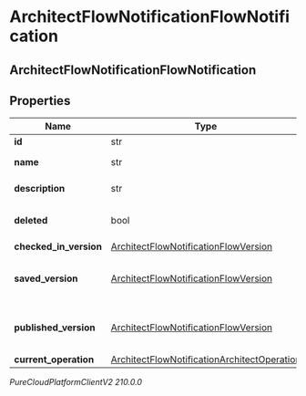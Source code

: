 # ArchitectFlowNotificationFlowNotification

## ArchitectFlowNotificationFlowNotification

## Properties

|Name | Type | Description | Notes|
|------------ | ------------- | ------------- | -------------|
| **id** | str | The flow ID | [optional] |
| **name** | str | The flow name | [optional] |
| **description** | str | The flow description | [optional] |
| **deleted** | bool | The flow deleted state | [optional] |
| **checked_in_version** | [ArchitectFlowNotificationFlowVersion](ArchitectFlowNotificationFlowVersion) |  | [optional] |
| **saved_version** | [ArchitectFlowNotificationFlowVersion](ArchitectFlowNotificationFlowVersion) | A bare-bones flow version object | [optional] |
| **published_version** | [ArchitectFlowNotificationFlowVersion](ArchitectFlowNotificationFlowVersion) | A bare-bones flow version object | [optional] |
| **current_operation** | [ArchitectFlowNotificationArchitectOperation](ArchitectFlowNotificationArchitectOperation) |  | [optional] |



_PureCloudPlatformClientV2 210.0.0_
